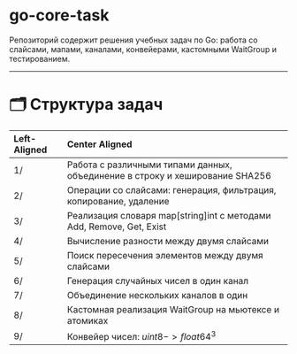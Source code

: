 # go-core-task

Репозиторий содержит решения учебных задач по Go: работа со слайсами, мапами, каналами, конвейерами, кастомными WaitGroup и тестированием.

___

# 🗂 Структура задач

| Left-Aligned | Center Aligned                                                               | 
|:-------------|:-----------------------------------------------------------------------------| 
| 1/           | Работа с различными типами данных, объединение в строку и хеширование SHA256 | 
| 2/           | Операции со слайсами: генерация, фильтрация, копирование, удаление           | 
| 3/           | Реализация словаря map[string]int с методами Add, Remove, Get, Exist         | 
| 4/           | Вычисление разности между двумя слайсами                                     | 
| 5/           | Поиск пересечения элементов между двумя слайсами                             | 
| 6/           | Генерация случайных чисел в один канал                                       | 
| 7/           | Объединение нескольких каналов в один                                        | 
| 8/           | Кастомная реализация WaitGroup на мьютексе и атомиках                        | 
| 9/           | Конвейер чисел: $uint8 -> float64^3$                                         | 
